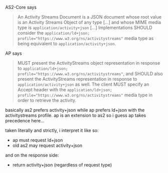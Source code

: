 AS2-Core says

> An Activity Streams Document is a JSON document whose root value is an Activity Streams Object of any type [...] and whose MIME media type is `application/activity+json` [...] Implementations SHOULD consider the `application/ld+json; profile="https://www.w3.org/ns/activitystreams"` media type as being equivalent to `application/activity+json`.

AP says

> MUST present the ActivityStreams object representation in response to `application/ld+json; profile="https://www.w3.org/ns/activitystreams"`, and SHOULD also present the ActivityStreams representation in response to `application/activity+json` as well. The client MUST specify an Accept header with the `application/ld+json; profile="https://www.w3.org/ns/activitystreams"` media type in order to retrieve the activity.

basically as2 prefers activity+json while ap prefers ld+json with the activitystreams profile. ap is an extension to as2 so i guess ap takes precedence here...

taken literally and strictly, i interpret it like so:

- ap must request ld+json
- old as2 may request activity+json

and on the response side:

- return activity+json (regardless of request type)
